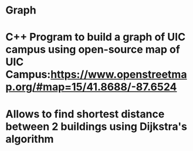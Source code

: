 # Graph
# C++ Program to build a graph of UIC campus using open-source map of UIC Campus:https://www.openstreetmap.org/#map=15/41.8688/-87.6524
# Allows to find shortest distance between 2 buildings using Dijkstra's algorithm
